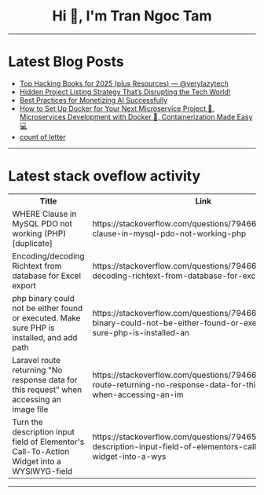 <h1 align="center">Hi 👋, I'm Tran Ngoc Tam</h1>

---

# Latest Blog Posts 
<!-- BLOG-POST-LIST:START -->
- [Top Hacking Books for 2025 &lpar;plus Resources&rpar; — @verylazytech](https://dev.to/verylazytech/top-hacking-books-for-2025-plus-resources-verylazytech-1cbn)
- [Hidden Project Listing Strategy That’s Disrupting the Tech World!](https://dev.to/resource_bunk_1077cab07da/hidden-project-listing-strategy-thats-disrupting-the-tech-world-3fh5)
- [Best Practices for Monetizing AI Successfully](https://dev.to/dylan_frankcom_5d6a31e123/best-practices-for-monetizing-ai-successfully-356n)
- [How to Set Up Docker for Your Next Microservice Project 🚀, Microservices Development with Docker 🐳, Containerization Made Easy 💻](https://dev.to/akashaman/how-to-set-up-docker-for-your-next-microservice-project-microservices-development-with-docker--40h)
- [count of letter](https://dev.to/neelakandan_ravi_2000/count-of-letter-56e8)
<!-- BLOG-POST-LIST:END -->

---

# Latest stack oveflow activity
<table>
  <tr><th>Title</th><th>Link</th></tr>
  <!-- STACKOVERFLOW:START --><tr><td>WHERE Clause in MySQL PDO not working &lpar;PHP&rpar; [duplicate]</td><td>https://stackoverflow.com/questions/79466618/where-clause-in-mysql-pdo-not-working-php</td></tr><tr><td>Encoding/decoding Richtext from database for Excel export</td><td>https://stackoverflow.com/questions/79466426/encoding-decoding-richtext-from-database-for-excel-export</td></tr><tr><td>php binary could not be either found or executed. Make sure PHP is installed, and add path</td><td>https://stackoverflow.com/questions/79466310/php-binary-could-not-be-either-found-or-executed-make-sure-php-is-installed-an</td></tr><tr><td>Laravel route returning &quot;No response data for this request&quot; when accessing an image file</td><td>https://stackoverflow.com/questions/79466210/laravel-route-returning-no-response-data-for-this-request-when-accessing-an-im</td></tr><tr><td>Turn the description input field of Elementor&#39;s Call-To-Action Widget into a WYSIWYG-field</td><td>https://stackoverflow.com/questions/79465831/turn-the-description-input-field-of-elementors-call-to-action-widget-into-a-wys</td></tr><!-- STACKOVERFLOW:END -->
</table>

---


